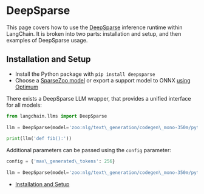 # DeepSparse

This page covers how to use the [DeepSparse](https://github.com/neuralmagic/deepsparse) inference runtime within LangChain.
It is broken into two parts: installation and setup, and then examples of DeepSparse usage.

## Installation and Setup[​](#installation-and-setup "Direct link to Installation and Setup")

- Install the Python package with `pip install deepsparse`
- Choose a [SparseZoo model](https://sparsezoo.neuralmagic.com/?useCase=text_generation) or export a support model to ONNX [using Optimum](https://github.com/neuralmagic/notebooks/blob/main/notebooks/opt-text-generation-deepsparse-quickstart/OPT_Text_Generation_DeepSparse_Quickstart.ipynb)

There exists a DeepSparse LLM wrapper, that provides a unified interface for all models:

```python
from langchain.llms import DeepSparse  
  
llm = DeepSparse(model='zoo:nlg/text\_generation/codegen\_mono-350m/pytorch/huggingface/bigpython\_bigquery\_thepile/base-none')  
  
print(llm('def fib():'))  

```

Additional parameters can be passed using the `config` parameter:

```python
config = {'max\_generated\_tokens': 256}  
  
llm = DeepSparse(model='zoo:nlg/text\_generation/codegen\_mono-350m/pytorch/huggingface/bigpython\_bigquery\_thepile/base-none', config=config)  

```

- [Installation and Setup](#installation-and-setup)
